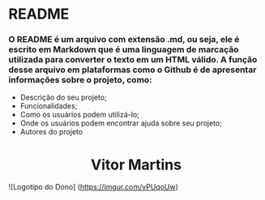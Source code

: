 # README

### O README é um arquivo com extensão .md, ou seja, ele é escrito em Markdown que é uma linguagem de marcação utilizada para converter o texto em um HTML válido. A função desse arquivo em plataformas como o Github é de apresentar informações sobre o projeto, como:

* Descrição do seu projeto;
* Funcionalidades;
* Como os usuários podem utilizá-lo;
* Onde os usuários podem encontrar ajuda sobre seu projeto;
* Autores do projeto


<h1 align="center">Vitor Martins</h1>

![Logotipo do Dono] (https://imgur.com/vPUqoUw)
